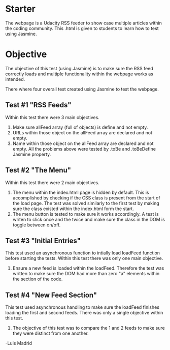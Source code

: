 # Starter
The webpage is a Udacity RSS feeder to show case multiple articles within the coding community. This .html is given to students to learn how to test using Jasmine.

# Objective
The objective of this test (using Jasmine) is to make sure the RSS feed correctly loads and multiple functionality within the webpage works as intended.

There where four overall test created using Jasmine to test the webpage.

## Test #1 "RSS Feeds"
Within this test there were 3 main objectives.
  1. Make sure allFeed array (full of objects) is define and not empty.
  2. URLs within those object on the allFeed array are declared and not empty.
  3. Name within those object on the allFeed array are declared and not empty.
All the problems above were tested by .toBe and .toBeDefine Jasmine property.

## Test #2 "The Menu"
Within this test there were 2 main objectives.
  1. The menu within the index.html page is hidden by default. This is accomplished by
    checking if the CSS class is present from the start of the load page. The test was solved similarly to the first test by making sure the class existed within the index.html form the start.
  2. The menu button is tested to make sure it works accordingly. A test is writen to click once and the twice and make sure the class in the DOM is toggle between on/off.

## Test #3 "Initial Entries"
This test used an asynchronous function to intially load loadFeed function before starting the tests.
Within this test there was only one main objective.
  1. Ensure a new feed is loaded within the loadFeed. Therefore the test was written to make sure the DOM had more than zero "a" elements within the section of the code.

## Test #4 "New Feed Section"
This test used asynchronous handling to make sure the loadFeed finishes loading the first and second feeds. There was only a single objective within this test.
  1. The objective of this test was to compare the 1 and 2 feeds to make sure they were distinct from one another.

-Luis Madrid

